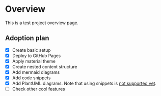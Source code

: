 # Overview

This is a test project overview page.

## Adoption plan

- [x] Create basic setup
- [x] Deploy to GitHub Pages
- [x] Apply material theme
- [x] Create nested content structure
- [x] Add mermaid diagrams
- [x] Add code snippets
- [x] Add PlantUML diagrams. Note that using snippets is [not supported yet](https://github.com/MikhailKravets/mkdocs_puml/issues/89).
- [ ] Check other cool features
